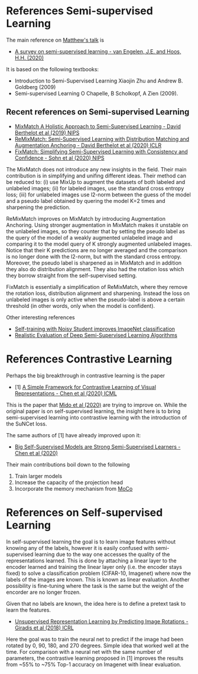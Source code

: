 # References Semi-supervised Learning

The main reference on [Matthew's talk](https://github.com/oberman-lab/semi-supervised/blob/main/Matthew's%20Presentation%20SSL%20-%202020-10-12.pdf) is 
- [A survey on semi-supervised learning - van Engelen, J.E. and Hoos, H.H. (2020)](https://doi.org/10.1007/s10994-019-05855-6)

It is based on the following textbooks:
- Introduction to Semi-Supervised Learning Xiaojin Zhu and Andrew B. Goldberg (2009)
- Semi-supervised Learning O Chapelle, B Scholkopf, A Zien (2009).

## Recent references on Semi-supervised Learning
 - [MixMatch A Holistic Approach to Semi-Supervised Learning - David Berthelot et al (2019) NIPS](http://papers.nips.cc/paper/8749-mixmatch-a-holistic-approach-to-semi-supervised-learning.pdf)
 - [ReMixMatch: Semi-Supervised Learning with Distribution Matching and Augmentation Anchoring - David Berthelot et al (2020) ICLR](https://openreview.net/forum?id=HklkeR4KPB)
 - [FixMatch: Simplifying Semi-Supervised Learning with Consistency and Confidence - Sohn et al (2020) NIPS](https://arxiv.org/pdf/2001.07685.pdf)

The MixMatch does not introduce any new insights in the field. Their main contribution is in simplifying and unifing different ideas. Their method can be reduced to: (i) use MixUp to augment the datasets of both labeled and unlabeled images; (ii) for labeled images, use the standard cross entropy loss; (iii) for unlabeled images use l2-norm between the guess of the model and a pseudo label obtained by quering the model K=2 times and sharpening the prediction.

ReMixMatch improves on MixMatch by introducing Augmentation Anchoring. Using stronger augmentation in MixMatch makes it unstable on the unlabeled images, so they counter that by setting the pseudo label as the query of the model of a weakly augmented unlabeled image and comparing it to the model query of K strongly augmented unlabeled images. Notice that their K predictions are no longer averaged and the comparison is no longer done with the l2-norm, but with the standard cross entropy. Moreover, the pseudo label is sharpened as in MixMatch and in addition they also do distribution alignment. They also had the rotation loss which they borrow straight from the self-supervised setting.

FixMatch is essentially a simplification of ReMixMatch, where they remove the rotation loss, distribution alignment and sharpening. Instead the loss on unlabeled images is only active when the pseudo-label is above a certain threshold (in other words, only when the model is confident).

Other interesting references
- [Self-training with Noisy Student improves ImageNet classification](https://arxiv.org/pdf/1911.04252.pdf)
- [Realistic Evaluation of Deep Semi-Supervised Learning Algorithms](https://arxiv.org/abs/1804.09170)

# References Contrastive Learning

Perhaps the big breakthrough in contrastive learning is the paper
 - [1] [A Simple Framework for Contrastive Learning of Visual Representations - Chen et al (2020) ICML](https://proceedings.icml.cc/static/paper_files/icml/2020/6165-Paper.pdf)

This is the paper that [Mido et al (2020)](https://arxiv.org/pdf/2006.10803.pdf) are trying to improve on. While the original paper is on self-supervised learning, the insight here is to bring semi-supervised learning into contrastive learning with the introduction of the SuNCet loss.


The same authors of [1] have already improved upon it:
 - [Big Self-Supervised Models are Strong Semi-Supervised Learners - Chen et al (2020)](https://arxiv.org/pdf/2006.10029.pdf)
 
Their main contributions boil down to the following
1. Train larger models
2. Increase the capacity of the projection head
3. Incorporate the memory mechanism from [MoCo](https://openaccess.thecvf.com/content_CVPR_2020/papers/He_Momentum_Contrast_for_Unsupervised_Visual_Representation_Learning_CVPR_2020_paper.pdf)

# References on Self-supervised Learning

In self-supervised learning the goal is to learn image features without knowing any of the labels, however it is easily confused with semi-supervised learning due to the way one accesses the quality of the representations learned. This is done by attaching a linear layer to the encoder learned and training the linear layer only (i.e. the encoder stays fixed) to solve a classification problem (CIFAR-10, Imagenet) where now the labels of the images are known. This is known as linear evaluation. Another possibility is fine-tuning where the task is the same but the weight of the encorder are no longer frozen.

Given that no labels are known, the idea here is to define a pretext task to learn the features.
- [Unsupervised Representation Learning by Predicting Image Rotations - Giradis et al (2018) ICRL](https://openreview.net/pdf?id=S1v4N2l0-)

Here the goal was to train the neural net to predict if the image had been rotated by 0, 90, 180, and 270 degrees. Simple idea that worked well at the time. For comparison with a neural net with the same number of parameters, the contrastive learning proposed in [1] improves the results from ~55% to ~75% Top-1 accuracy on Imagenet with linear evaluation.
